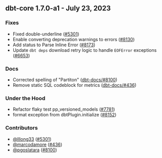 ## dbt-core 1.7.0-a1 - July 23, 2023

### Fixes

- Fixed double-underline ([#5301](https://github.com/dbt-labs/dbt-core/issues/5301))
- Enable converting deprecation warnings to errors ([#8130](https://github.com/dbt-labs/dbt-core/issues/8130))
- Add status to Parse Inline Error ([#8173](https://github.com/dbt-labs/dbt-core/issues/8173))
- Update `dbt deps` download retry logic to handle `EOFError` exceptions ([#6653](https://github.com/dbt-labs/dbt-core/issues/6653))

### Docs

- Corrected spelling of "Partiton" ([dbt-docs/#8100](https://github.com/dbt-labs/dbt-docs/issues/8100))
- Remove static SQL codeblock for metrics ([dbt-docs/#436](https://github.com/dbt-labs/dbt-docs/issues/436))

### Under the Hood

- Refactor flaky test pp_versioned_models ([#7781](https://github.com/dbt-labs/dbt-core/issues/7781))
- format exception from dbtPlugin.initialize ([#8152](https://github.com/dbt-labs/dbt-core/issues/8152))

### Contributors
- [@lllong33](https://github.com/lllong33) ([#5301](https://github.com/dbt-labs/dbt-core/issues/5301))
- [@marcodamore](https://github.com/marcodamore) ([#436](https://github.com/dbt-labs/dbt-core/issues/436))
- [@pgoslatara](https://github.com/pgoslatara) ([#8100](https://github.com/dbt-labs/dbt-core/issues/8100))
